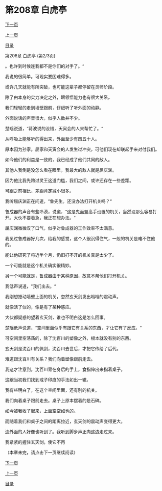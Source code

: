 <h1>第208章    白虎亭</h1>
            <div><p><a href="./0623_%E7%AC%AC208%E7%AB%A0_%E7%99%BD%E8%99%8E%E4%BA%AD.md">下一页</a></p><p><a href="./0621_%E7%AC%AC208%E7%AB%A0_%E7%99%BD%E8%99%8E%E4%BA%AD.md">上一页</a></p><p><a href="../">目录</a></p></div>
            <div><p>第208章    白虎亭 (第2/3页)</p><p>。也许到时候连我都不是你们的对手了。“</p><p>我说的很简单。可现实要困难得多。</p><p>或许几天就能有所突破，也可能这辈子都停留在灵师阶段。</p><p>除了由本身的实力决定之外，跟领悟能力也有很大关系。</p><p>我们轻轻的走到墙壁跟前，仔细听了听外面的动静。</p><p>外面说话的声音很大，似乎人数并不少。</p><p>楚瑶说道，“蒋波说的没错，天寅会的人来帮忙了。“</p><p>从呼吸上能够听的得出来，外面至少有四五十人。</p><p>原本因为孙家。屈家和天寅会的人发生过冲突，可他们现在却联起手来对付我们。</p><p>如今他们的利益是一致的，我已经成了他们共同的敌人。</p><p>其他人我倒是没怎么看在眼里，我最大的敌人就是屈庆渊。</p><p>因为他比我先跨过灵王这道门槛，我们之间，或许还存在一些差距。</p><p>可跟之前相比，差距肯定减小很多。</p><p>我听屈庆渊正在问道，“鲁先生，还没办法打开机关吗？“</p><p>鲁成器的声音有些冷漠，说道，“这是鬼面盟高手设置的机关，当然没那么容易打开。大伙不要着急，我正在想办法。“</p><p>屈庆渊微微叹了口气，似乎对鲁成器的工作效率不太满意。</p><p>我见过鲁成器好几次，给我的感觉，这个人很沉得住气，一般的机关是难不住他的。</p><p>能让他研究了将近半个月，仍旧打不开的机关真是太少了。</p><p>一个可能就是这个机关确实很精妙。</p><p>另一个可能就是，鲁成器由于某种原因，故意不帮他们打开机关。</p><p>我低声说道，“我们出去。“</p><p>我刚想摁动墙壁上面的机关，忽然玄天剑发出嗡嗡的震动声。</p><p>就像活了似的，像是有了某种感应。</p><p>大伙都疑惑的望着玄天剑，谁也不明白这是怎么回事。</p><p>楚瑶低声说道，“空间里面似乎有跟它有关系的东西，才让它有了反应。“</p><p>可空间里空荡荡的，除了沈百川的塑像之外，根本就没有别的东西。</p><p>玄天剑是沈百川的佩剑，沈百川去世后，才把它传给了后代。</p><p>难道跟沈百川有关系？我们向着塑像跟前走去。</p><p>我这才注意到，沈百川背在身后的手上，食指伸出来指着桌子。</p><p>这跟当初我们找到戒子印痕的手法如出一辙。</p><p>我有些明白了，在这个空间里面，还有别的机关。</p><p>我们向着桌子跟前走去。桌子上原本摆着的是石碑。</p><p>如今被我收了起来，上面空空如也的。</p><p>而随着我们和桌子之间的距离拉近，玄天剑的震动声变得更大。</p><p>连外面的人好像也听到了。我听到脚步声正向这边走过来。</p><p>我紧紧的握住玄天剑，使它不再</p><p>（本章未完，请点击下一页继续阅读）</p></div>
            <div><p><a href="./0623_%E7%AC%AC208%E7%AB%A0_%E7%99%BD%E8%99%8E%E4%BA%AD.md">下一页</a></p><p><a href="./0621_%E7%AC%AC208%E7%AB%A0_%E7%99%BD%E8%99%8E%E4%BA%AD.md">上一页</a></p><p><a href="../">目录</a></p></div>